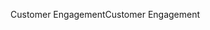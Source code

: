 <span data-ttu-id="3e8b4-101">Customer Engagement</span><span class="sxs-lookup"><span data-stu-id="3e8b4-101">Customer Engagement</span></span>